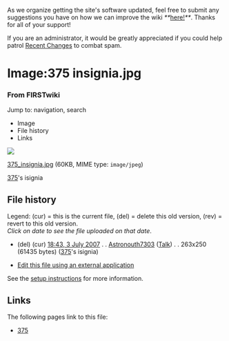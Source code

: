 As we organize getting the site's software updated, feel free to submit any
suggestions you have on how we can improve the wiki
_**_[here!](/index.php/User:Hallry/Suggestions "User:Hallry/Suggestions"
)_**_. Thanks for all of your support!

If you are an administrator, it would be greatly appreciated if you could help
patrol [Recent Changes](/index.php/Special:Recentchanges
"Special:Recentchanges" ) to combat spam.

# Image:375 insignia.jpg

### From FIRSTwiki

Jump to: navigation, search

  * Image
  * File history
  * Links

![](/media/7/7a/375_insignia.jpg)

[375_insignia.jpg](/media/7/7a/375_insignia.jpg "375 insignia.jpg" ) (60KB,
MIME type: `image/jpeg`)

[375](/index.php/375 "375" )'s isignia

## File history

Legend: (cur) = this is the current file, (del) = delete this old version,
(rev) = revert to this old version.  
_Click on date to see the file uploaded on that date_.

  * (del) (cur) [18:43, 3 July 2007](/media/7/7a/375_insignia.jpg "/media/7/7a/375 insignia.jpg" ) . . [Astronouth7303](/index.php/User:Astronouth7303 "User:Astronouth7303" ) ([Talk](/index.php/User_talk:Astronouth7303 "User talk:Astronouth7303" )) . . 263x250 (61435 bytes) ([375](/index.php/375 "375" )'s isignia)
  

  * [Edit this file using an external application](/index.php?title=Image:375_insignia.jpg&action=edit&externaledit=true&mode=file "Image:375 insignia.jpg" )

See the [setup
instructions](http://meta.wikimedia.org/wiki/Help:External_editors
"http://meta.wikimedia.org/wiki/Help:External_editors" ) for more information.

## Links

The following pages link to this file:

  * [375](/index.php/375 "375" )


